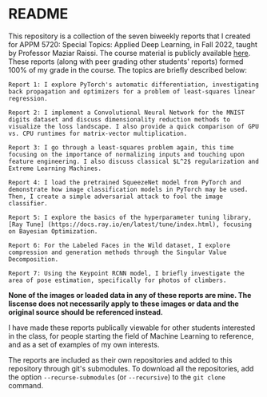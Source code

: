 # README

This repository is a collection of the seven biweekly reports that I created for APPM 5720: Special Topics: Applied Deep Learning, in Fall 2022, taught by Professor Maziar Raissi.
The course material is publicly available [here](https://github.com/maziarraissi/Applied-Deep-Learning).
These reports (along with peer grading other students' reports) formed 100% of my grade in the course.
The topics are briefly described below:


    Report 1: I explore PyTorch's automatic differentiation, investigating back propagation and optimizers for a problem of least-squares linear regression.

    Report 2: I implement a Convolutional Neural Network for the MNIST digits dataset and discuss dimensionality reduction methods to visualize the loss landscape. I also provide a quick comparison of GPU vs. CPU runtimes for matrix-vector multiplication.

    Report 3: I go through a least-squares problem again, this time focusing on the importance of normalizing inputs and touching upon feature engineering. I also discuss classical $L^2$ regularization and Extreme Learning Machines.

    Report 4: I load the pretrained SqueezeNet model from PyTorch and demonstrate how image classification models in PyTorch may be used. Then, I create a simple adversarial attack to fool the image classifier.

    Report 5: I explore the basics of the hyperparameter tuning library, [Ray Tune] (https://docs.ray.io/en/latest/tune/index.html), focusing on Bayesian Optimization.

    Report 6: For the Labeled Faces in the Wild dataset, I explore compression and generation methods through the Singular Value Decomposition.

    Report 7: Using the Keypoint RCNN model, I briefly investigate the area of pose estimation, specifically for photos of climbers.



**None of the images or loaded data in any of these reports are mine. The liscense does not necessarily apply to these images or data and the original source should be referenced instead.**

I have made these reports publically viewable for other students interested in the class, for people starting the field of Machine Learning to reference, and as a set of examples of my own interests.


The reports are included as their own repositories and added to this repository through git's submodules. To download all the repositories, add the option `--recurse-submodules` (or `--recursive`) to the `git clone` command.


